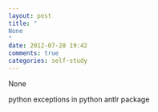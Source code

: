 ```yaml
---
layout: post
title: "
None
"
date: 2012-07-28 19:42
comments: true
categories: self-study
---
```


None


python exceptions in python antlr package

